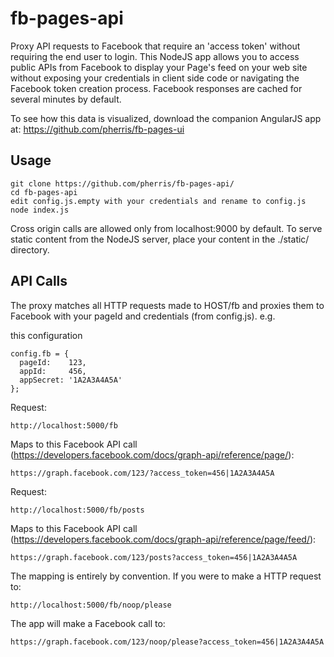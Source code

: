 fb-pages-api
============

Proxy API requests to Facebook that require an 'access token' without requiring the end user to login. This NodeJS app allows you to access public APIs from Facebook to display your Page's feed on your web site without exposing your credentials in client side code or navigating the Facebook token creation process. Facebook responses are cached for several minutes by default.

To see how this data is visualized, download the companion AngularJS app at: https://github.com/pherris/fb-pages-ui

Usage
------------------
````
git clone https://github.com/pherris/fb-pages-api/
cd fb-pages-api
edit config.js.empty with your credentials and rename to config.js
node index.js
````
Cross origin calls are allowed only from localhost:9000 by default. To serve static content from the NodeJS server, place your content in the ./static/ directory.

API Calls
------------------
The proxy matches all HTTP requests made to HOST/fb and proxies them to Facebook with your pageId and credentials (from config.js). e.g.

this configuration
````
config.fb = {
  pageId:    123,
  appId:     456,
  appSecret: '1A2A3A4A5A'
};
````

Request: 
````
http://localhost:5000/fb
````

Maps to this Facebook API call (https://developers.facebook.com/docs/graph-api/reference/page/):
````
https://graph.facebook.com/123/?access_token=456|1A2A3A4A5A
````

Request: 
````
http://localhost:5000/fb/posts
````

Maps to this Facebook API call (https://developers.facebook.com/docs/graph-api/reference/page/feed/):
````
https://graph.facebook.com/123/posts?access_token=456|1A2A3A4A5A
````

The mapping is entirely by convention. If you were to make a HTTP request to:
````
http://localhost:5000/fb/noop/please
````

The app will make a Facebook call to:
````
https://graph.facebook.com/123/noop/please?access_token=456|1A2A3A4A5A
````

